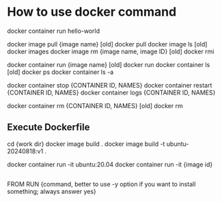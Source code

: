 # How to use docker command

docker container run hello-world

docker image pull {image name}
  [old] docker pull
docker image ls
  [old] docker images
docker image rm {image name, image ID}
  [old] docker rmi

docker container run {image name}
  [old] docker run
docker container ls
  [old] docker ps
docker container ls -a

docker container stop {CONTAINER ID, NAMES}
docker container restart {CONTAINER ID, NAMES}
docker container logs {CONTAINER ID, NAMES}

docker container rm {CONTAINER ID, NAMES}
  [old] docker rm

## Execute Dockerfile
cd {work dir}
docker image build .
docker image build -t ubuntu-20240818:v1 .

docker container run -it ubuntu:20.04
docker container run -it {image id}

## 
FROM 
RUN {command, better to use -y option if you want to install something; always answer yes}